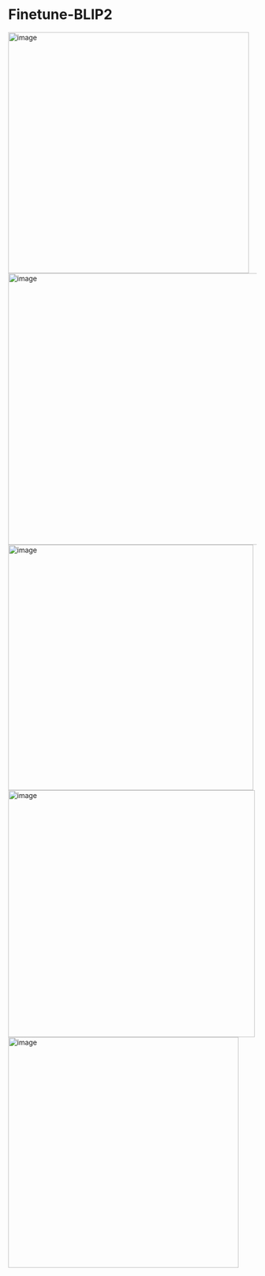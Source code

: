 # Finetune-BLIP2
<img width="488" alt="image" src="https://github.com/osttkm/Finetune-BLIP2/assets/104403446/efb6f0bf-1223-481c-9d27-a057ee23199e">
<img width="550" alt="image" src="https://github.com/osttkm/Finetune-BLIP2/assets/104403446/557dce1a-855b-4601-a81a-fc4a052bc3ac">
<img width="497" alt="image" src="https://github.com/osttkm/Finetune-BLIP2/assets/104403446/6403bb19-ad97-4f11-b844-e411d143404a">
<img width="500" alt="image" src="https://github.com/osttkm/Finetune-BLIP2/assets/104403446/ae2d4193-ad59-4698-b211-a53bb056dadc">
<img width="467" alt="image" src="https://github.com/osttkm/Finetune-BLIP2/assets/104403446/958d040c-2167-457f-90d1-845d95792c85">
